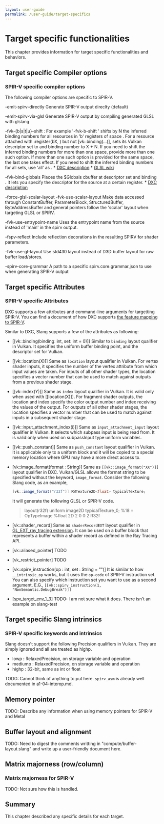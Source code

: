 ```yaml
---
layout: user-guide
permalink: /user-guide/target-specifics
---
```


Target specific functionalities
============================

This chapter provides information for target specific functionalities and behaviors.

Target specific Compiler options
--------------------------------

### SPIR-V specific compiler options

The following compiler options are specific to SPIR-V.

-emit-spirv-directly
    Generate SPIR-V output direclty (default)

-emit-spirv-via-glsl
    Generate SPIR-V output by compiling generated GLSL with glslang

-fvk-{b|s|t|u}-shift <N> <space>: For example '-fvk-b-shift <N> <space>' shifts by N the inferred binding
    numbers for all resources in 'b' registers of space <space>. For a resource attached with :register(bX, <space>)
    but not [vk::binding(...)], sets its Vulkan descriptor set to <space> and binding number to X + N. If you need to
    shift the inferred binding numbers for more than one space, provide more than one such option. If more than one
    such option is provided for the same space, the last one takes effect. If you need to shift the inferred binding
    numbers for all sets, use 'all' as <space>.
    * [DXC description](https://github.com/Microsoft/DirectXShaderCompiler/blob/main/docs/SPIR-V.rst#implicit-binding-number-assignment)
    * [GLSL wiki](https://github.com/KhronosGroup/glslang/wiki/HLSL-FAQ#auto-mapped-binding-numbers)

-fvk-bind-globals <N> <descriptor-set>
    Places the $Globals cbuffer at descriptor set <descriptor-set> and binding <N>.
    It lets you specify the descriptor for the source at a certain register.
    * [DXC description](https://github.com/Microsoft/DirectXShaderCompiler/blob/main/docs/SPIR-V.rst#hlsl-global-variables-and-vulkan-binding)

-force-glsl-scalar-layout
-fvk-use-scalar-layout
    Make data accessed through ConstantBuffer, ParameterBlock, StructuredBuffer, ByteAddressBuffer and general pointers follow the 'scalar' layout when targeting GLSL or SPIRV.

-fvk-use-entrypoint-name
    Uses the entrypoint name from the source instead of 'main' in the spirv output.

-fspv-reflect
    Include reflection decorations in the resulting SPIRV for shader parameters.

-fvk-use-gl-layout
    Use std430 layout instead of D3D buffer layout for raw buffer load/stores.

-spirv-core-grammar
    A path to a specific spirv.core.grammar.json to use when generating SPIR-V output


Target specific Attributes 
--------------------------

### SPIR-V specific Attributes

DXC supports a few attributes and command-line arguments for targetting SPIR-V.
You can find a document of how DXC supports [the feature mapping to SPIR-V](https://github.com/microsoft/DirectXShaderCompiler/blob/main/docs/SPIR-V.rst).

Similar to DXC, Slang supports a few of the attributes as following:

- [[vk::binding(binding: int, set: int = 0)]]
    Similar to `binding` layout qualifier in Vulkan. It specifies the uniform buffer binding point, and the descriptor set for Vulkan.

- [[vk::location(X)]]
    Same as `location` layout qualifier in Vulkan. For vertex shader inputs, it specifies the number of the vertex attribute from which input values are taken. For inputs of all other shader types, the location specifies a vector number that can be used to match against outputs from a previous shader stage.

- [[vk::index(Y)]]
    Same as `index` layout qualifier in Vulkan. It is valid only when used with [[location(X)]]. For fragment shader outputs, the location and index specify the color output number and index receiving the values of the output. For outputs of all other shader stages, the location specifies a vector number that can be used to match against inputs in a subsequent shader stage.

- [[vk::input_attachment_index(i)]]
    Same as `input_attachment_input` layout qualifier in Vulkan. It selects which subpass input is being read from. It is valid only when used on subpassInput type uniform variables.

- [[vk::push_constant]]
    Same as `push_constant` layout qualifier in Vulkan. It is applicable only to a uniform block and it will be copied to a special memory location where GPU may have a more direct access to.

- [vk::image_format(format : String)]
    Same as `[[vk::image_format("XX")]]` layout qualifier in DXC. Vulkan/GLSL allows the format string to be specified without the keyword, `image_format`.  Consider the following Slang code, as an example,
  ```csharp
  [vk::image_format("r32f")] RWTexture2D<float> typicalTexture;
  ```
  It will generate the following GLSL or SPIR-V code.
  > layout(r32f) uniform image2D typicalTexture_0;
  > %18 = OpTypeImage %float 2D 2 0 0 2 R32f

- [vk::shader_record]
    Same as `shaderRecordEXT` layout qualifier in [GL_EXT_ray_tracing extension](https://github.com/KhronosGroup/GLSL/blob/main/extensions/ext/GLSL_EXT_ray_tracing.txt).
    It can be used on a buffer block that represents a buffer within a shader record as defined in the Ray Tracing API.

- [vk::aliased_pointer]
    TODO

- [vk_restrict_pointer]
    TODO

- [vk::spirv_instruction(op : int, set : String = "")]
    It is similar to how `__intrinsic_op` works, but it uses the `op-code` of SPIR-V instruction set. You can also specify which instruction set you want to use as a second argument. E.G., `[[vk::spirv_instruction(1, "NonSemantic.DebugBreak")]]`

- [spv_target_env_1_3]
    TODO: I am not sure what it does. There isn't an example on slang-test


Target specific Slang intrinsics
--------------------------------

### SPIR-V specific keywords and intrinsics

Slang doesn't support the following Precision qualifiers in Vulkan. They are simply ignored and all are treated as highp.
 - lowp : RelaxedPrecision, on storage variable and operation
 - mediump : RelaxedPrecision, on storage variable and operation
 - highp : 32-bit, same as int or float

TODO: Cannot think of anything to put here. `spirv_asm` is already well documented in a1-04-interop.md.


Memory pointer
--------------

TODO: Describe any information when using memory pointers for SPIR-V and Metal


Buffer layout and alignment
---------------------------

TODO: Need to digest the comments writting in "compute/buffer-layout.slang" and write up a user-friendly document here.


Matrix majorness (row/column)
-----------------------------

### Matrix majorness for SPIR-V

TODO: Not sure how this is handled.


Summary
-------

This chapter described any specific details for each target.


